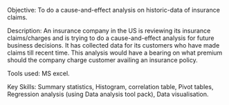 Objective: To do a cause-and-effect analysis on historic-data of insurance claims.

Description: An insurance company in the US is reviewing its insurance claims/charges and is trying to do a
cause-and-effect analysis for future business decisions. It has collected data for its customers who have made 
claims till recent time. This analysis would have a bearing on what premium should the company charge 
customer availing an insurance policy.

Tools used: MS excel. 

Key Skills: Summary statistics, Histogram, correlation table, Pivot tables, Regression analysis (using Data analysis 
tool pack), Data visualisation.
